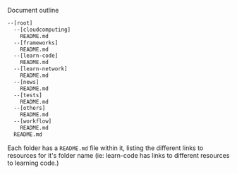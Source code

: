 Document outline
```bash
--[root]
  --[cloudcomputing]
    README.md
  --[frameworks]
    README.md
  --[learn-code]
    README.md
  --[learn-network]
    README.md
  --[news]
    README.md
  --[tests]
    README.md
  --[others]
    README.md
  --[workflow]
    README.md
  README.md
```
Each folder has a `README.md` file within it, listing the different links to resources for it's folder name (ie: learn-code has links to different resources to learning code.)